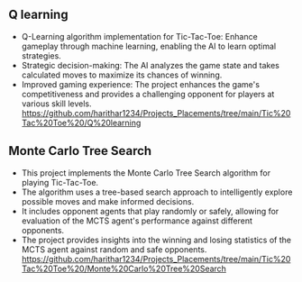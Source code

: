 ## Q learning
* Q-Learning algorithm implementation for Tic-Tac-Toe: Enhance gameplay through machine learning, enabling the AI to learn optimal strategies.
* Strategic decision-making: The AI analyzes the game state and takes calculated moves to maximize its chances of winning.
* Improved gaming experience: The project enhances the game's competitiveness and provides a challenging opponent for players at various skill levels.<br>
https://github.com/harithar1234/Projects_Placements/tree/main/Tic%20Tac%20Toe%20/Q%20learning

## Monte Carlo Tree Search
* This project implements the Monte Carlo Tree Search algorithm for playing Tic-Tac-Toe.
* The algorithm uses a tree-based search approach to intelligently explore possible moves and make informed decisions.
* It includes opponent agents that play randomly or safely, allowing for evaluation of the MCTS agent's performance against different opponents.
* The project provides insights into the winning and losing statistics of the MCTS agent against random and safe opponents. <br>
https://github.com/harithar1234/Projects_Placements/tree/main/Tic%20Tac%20Toe%20/Monte%20Carlo%20Tree%20Search

